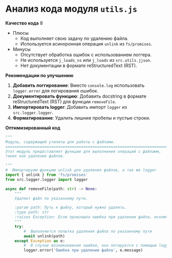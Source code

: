 # Анализ кода модуля `utils.js`

**Качество кода**
8
- Плюсы
    - Код выполняет свою задачу по удалению файла.
    - Используется асинхронная операция `unlink` из `fs/promises`.
- Минусы
    - Отсутствует обработка ошибок с использованием логгера.
    - Не используется `j_loads_ns` или `j_loads` из `src.utils.jjson`.
    - Нет документации в формате reStructuredText (RST).

**Рекомендации по улучшению**

1.  **Добавить логгирование**: Вместо `console.log` использовать `logger.error` для логирования ошибок.
2.  **Документировать функцию**: Добавить docstring в формате reStructuredText (RST) для функции `removeFile`.
3. **Импортировать logger**: Добавить импорт `logger` из `src.logger.logger`.
4. **Форматирование**: Удалить лишние пробелы и пустые строки.

**Оптимизированный код**

```python
"""
Модуль, содержащий утилиты для работы с файлами.
=========================================================================================
Этот модуль предоставляет функции для выполнения операций с файлами,
таких как удаление файлов.

"""
#  Импортируем функцию unlink для удаления файлов, а так же logger
import { unlink } from 'fs/promises'
from src.logger.logger import logger

async def removeFile(path: str) -> None:
    """
    Удаляет файл по указанному пути.

    :param path: Путь к файлу, который нужно удалить.
    :type path: str
    :raises Exception: Если произошла ошибка при удалении файла, исключение будет залогировано.
    """
    try:
        #  Выполняется попытка удаления файла по указанному пути
        await unlink(path)
    except Exception as e:
        #  В случае возникновения ошибки, она логируется с помощью logger.error
        logger.error('Ошибка при удалении файла', e.message)
```